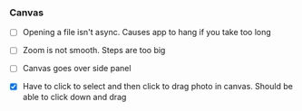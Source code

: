 ### Canvas

- [ ] Opening a file isn't async. Causes app to hang if you take too long
- [ ] Zoom is not smooth. Steps are too big
- [ ] Canvas goes over side panel

- [x] Have to click to select and then click to drag photo in canvas. Should be able to click down and drag
